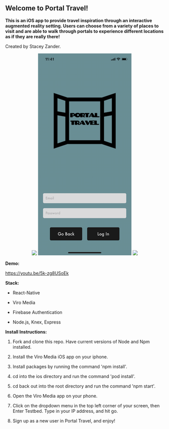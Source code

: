 ## Welcome to Portal Travel!
**This is an iOS app to provide travel inspiration through an interactive augmented reality setting. 
Users can choose from a variety of places to visit and are able to walk through portals to experience different locations as if they are really there!**

Created by Stacey Zander.
  

<p align="center">
</p>

<p align="center">
  <img src="/js/images/portalGIF.gif" />
  <img src="/js/images/mainScreen.png" />
  <img src="/js/images/chooseImageGIF.gif" />
</p>
  
**Demo:**

https://youtu.be/5k-zg8USoEk

**Stack:**

  * React-Native

  * Viro Media
  
  * Firebase Authentication
    
  * Node.js, Knex, Express

**Install Instructions:**

1. Fork and clone this repo. Have current versions of Node and Npm installed.

2. Install the Viro Media iOS app on your iphone.

3. Install packages by running the command 'npm install'.

4. cd into the ios directory and run the command 'pod install'. 

5. cd back out into the root directory and run the command 'npm start'.

6. Open the Viro Media app on your phone.

7. Click on the dropdown menu in the top left corner of your screen, then Enter Testbed. Type in your IP address, and hit go.

8. Sign up as a new user in Portal Travel, and enjoy!
